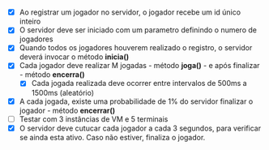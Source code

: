 #

* [X] Ao registrar um jogador no servidor, o jogador recebe um id único inteiro
* [X] O servidor deve ser iniciado com um parametro definindo o numero de jogadores
* [X] Quando todos os jogadores houverem realizado o registro, o servidor deverá invocar o método **inicia()**
* [X] Cada jogador deve realizar M jogadas - método **joga()** - e após finalizar - método **encerra()**
    * [X] Cada jogada realizada deve ocorrer entre intervalos de 500ms a 1500ms (aleatório)
* [X] A cada jogada, existe uma probabilidade de 1% do servidor finalizar o jogador - método **encerrar()**
* [ ] Testar com 3 instâncias de VM e 5 terminais
* [X] O servidor deve cutucar cada jogador a cada 3 segundos, para verificar se ainda esta ativo. Caso não estiver, 
finaliza o jogador.

